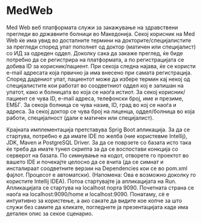 # MedWeb
Med Web веб платформата служи за закажување на здравствени прегледи во државните болници во Македонија.
Секој корисник на Med Web ќе има увид во достапните термини на докторите/специјалистите за прегледи според упат пополнет од доктор (матичен или специјалист) со ИД за одреден оддел.
Доколку сака да закаже преглед, ќе биде потребно да се регистрира на платформата, а по регистрацијата се добива ID за корисник/пациент. При секоја следна најава, ќе се користи e-mail адресата која првично ја има внесено при самата регистрација.
Според дадениот упат, пациентот може да избере термин кај некој од специјалистите кои работат во соодветниот оддел кој е запишан на упатот, како и болницата во која се наоѓа истиот.
За секој корисник/пациент се чува ID, e-mail адреса, телефонски број, име и презиме, ЕМБГ.
За секоја болница се чува назив, ID, град во кој се наоѓа и адреса.
За секој доктор се чува број на лиценца, оддел/болница во која работи, специјалност (дали е матичен или специјалист).

Крајната имплементација претставува Sprig Boot апликација. За да се стартува, потребно е да имате IDE по желба (ние користевме Intellij), JDK, Maven и PostgreSQL Driver. За да се поврзете со базата исто така ќе треба да имате тунел скрипта за да се воспостави конкција со серверот на базата.
По симнување на кодот, отворете го проектот во вашето IDE и почекајте целосно да се вчита (да се симнат и инсталираат соодветните верзии на Dependencies кои се во pom.xml фајлот. Процесот е автоматски). (Напомена: Ова е возможно доколку го користите Intellij IDEА). Потоа стартувајте ја апликацијата на Run. Апликацијата се стартува на localhost порта 9090. Почетната страна се наоѓа на localhost:9090/home и localhost:9090. Понатаму, сѐ е интуитивно за користење, а ако сакате да видите кое копче за што служи без самите да кликате, погледнете ја презентацијата каде има детален опис за секое сценарио.
